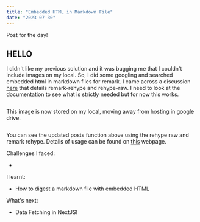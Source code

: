 ```yaml
---
title: "Embedded HTML in Markdown File"
date: "2023-07-30"
---
```


Post for the day!

<h2>HELLO</h2>

I didn't like my previous solution and it was bugging me that I couldn't include images on my local. So, I did some googling and searched embedded html in markdown files for remark. I came across a discussion [here] that details remark-rehype and rehype-raw. I need to look at the documentation to see what is strictly needed but for now this works.

<Link href="/"><Image priority src="/images/embedded-html.JPG" height={108} width={108} alt=""/></Link>

This image is now stored on my local, moving away from hosting in google drive.

<Link href="/"><Image priority src="/images/posts-rehype-raw.JPG" height={108} width={108} alt=""/></Link>

You can see the updated posts function above using the rehype raw and remark rehype. Details of usage can be found on [this] webpage.

Challenges I faced:

-

I learnt:

- How to digest a markdown file with embedded HTML

What's next:

- Data Fetching in NextJS!

[here]: https://github.com/remarkjs/remark-rehype/issues/8#issuecomment-309298870
[this]: https://unifiedjs.com/learn/recipe/remark-html/#how-to-properly-support-html-inside-markdown
